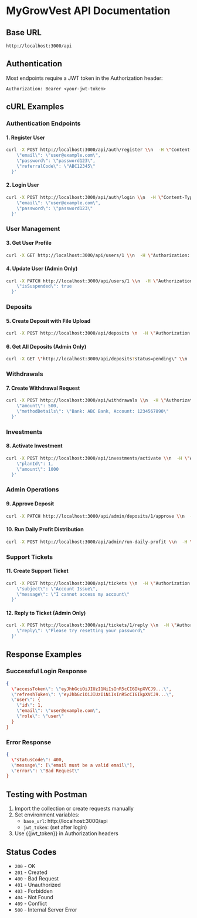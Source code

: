 # MyGrowVest API Documentation

## Base URL
```
http://localhost:3000/api
```

## Authentication
Most endpoints require a JWT token in the Authorization header:
```
Authorization: Bearer <your-jwt-token>
```

## cURL Examples

### Authentication Endpoints

#### 1. Register User
```bash
curl -X POST http://localhost:3000/api/auth/register \\n  -H \"Content-Type: application/json\" \\n  -d '{
    \"email\": \"user@example.com\",
    \"password\": \"password123\",
    \"referralCode\": \"ABC12345\"
  }'
```

#### 2. Login User
```bash
curl -X POST http://localhost:3000/api/auth/login \\n  -H \"Content-Type: application/json\" \\n  -d '{
    \"email\": \"user@example.com\",
    \"password\": \"password123\"
  }'
```

### User Management

#### 3. Get User Profile
```bash
curl -X GET http://localhost:3000/api/users/1 \\n  -H \"Authorization: Bearer YOUR_JWT_TOKEN\"
```

#### 4. Update User (Admin Only)
```bash
curl -X PATCH http://localhost:3000/api/users/1 \\n  -H \"Authorization: Bearer ADMIN_JWT_TOKEN\" \\n  -H \"Content-Type: application/json\" \\n  -d '{
    \"isSuspended\": true
  }'
```

### Deposits

#### 5. Create Deposit with File Upload
```bash
curl -X POST http://localhost:3000/api/deposits \n  -H \"Authorization: Bearer YOUR_JWT_TOKEN\" \n  -F \"amount=1000\" \n  -F \"method=bank_transfer\" \n  -F \"txId=TXN123456\" \n  -F \"proof=@/path/to/receipt.pdf\"
```

#### 6. Get All Deposits (Admin Only)
```bash
curl -X GET \"http://localhost:3000/api/deposits?status=pending\" \\n  -H \"Authorization: Bearer ADMIN_JWT_TOKEN\"
```

### Withdrawals

#### 7. Create Withdrawal Request
```bash
curl -X POST http://localhost:3000/api/withdrawals \\n  -H \"Authorization: Bearer YOUR_JWT_TOKEN\" \\n  -H \"Content-Type: application/json\" \\n  -d '{
    \"amount\": 500,
    \"methodDetails\": \"Bank: ABC Bank, Account: 1234567890\"
  }'
```

### Investments

#### 8. Activate Investment
```bash
curl -X POST http://localhost:3000/api/investments/activate \\n  -H \"Authorization: Bearer YOUR_JWT_TOKEN\" \\n  -H \"Content-Type: application/json\" \\n  -d '{
    \"planId\": 1,
    \"amount\": 1000
  }'
```

### Admin Operations

#### 9. Approve Deposit
```bash
curl -X PATCH http://localhost:3000/api/admin/deposits/1/approve \\n  -H \"Authorization: Bearer ADMIN_JWT_TOKEN\"
```

#### 10. Run Daily Profit Distribution
```bash
curl -X POST http://localhost:3000/api/admin/run-daily-profit \\n  -H \"Authorization: Bearer ADMIN_JWT_TOKEN\"
```

### Support Tickets

#### 11. Create Support Ticket
```bash
curl -X POST http://localhost:3000/api/tickets \\n  -H \"Authorization: Bearer YOUR_JWT_TOKEN\" \\n  -H \"Content-Type: application/json\" \\n  -d '{
    \"subject\": \"Account Issue\",
    \"message\": \"I cannot access my account\"
  }'
```

#### 12. Reply to Ticket (Admin Only)
```bash
curl -X POST http://localhost:3000/api/tickets/1/reply \\n  -H \"Authorization: Bearer ADMIN_JWT_TOKEN\" \\n  -H \"Content-Type: application/json\" \\n  -d '{
    \"reply\": \"Please try resetting your password\"
  }'
```

## Response Examples

### Successful Login Response
```json
{
  \"accessToken\": \"eyJhbGciOiJIUzI1NiIsInR5cCI6IkpXVCJ9...\",
  \"refreshToken\": \"eyJhbGciOiJIUzI1NiIsInR5cCI6IkpXVCJ9...\",
  \"user\": {
    \"id\": 1,
    \"email\": \"user@example.com\",
    \"role\": \"user\"
  }
}
```

### Error Response
```json
{
  \"statusCode\": 400,
  \"message\": [\"email must be a valid email\"],
  \"error\": \"Bad Request\"
}
```

## Testing with Postman

1. Import the collection or create requests manually
2. Set environment variables:
   - `base_url`: http://localhost:3000/api
   - `jwt_token`: (set after login)
3. Use {{jwt_token}} in Authorization headers

## Status Codes

- `200` - OK
- `201` - Created
- `400` - Bad Request
- `401` - Unauthorized
- `403` - Forbidden
- `404` - Not Found
- `409` - Conflict
- `500` - Internal Server Error
